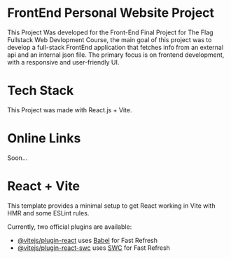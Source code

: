 # FrontEnd Personal Website Project 

This Project Was developed for the Front-End Final Project for The Flag Fullstack Web Devlopment Course, the main goal of this project was to develop a full-stack FrontEnd application that fetches info from an external api and an internal json file.
The primary focus is on frontend development, with a responsive and user-friendly UI.

# Tech Stack
This Project was made with React.js + Vite.

# Online Links 

Soon...

# React + Vite

This template provides a minimal setup to get React working in Vite with HMR and some ESLint rules.

Currently, two official plugins are available:

- [@vitejs/plugin-react](https://github.com/vitejs/vite-plugin-react/blob/main/packages/plugin-react/README.md) uses [Babel](https://babeljs.io/) for Fast Refresh
- [@vitejs/plugin-react-swc](https://github.com/vitejs/vite-plugin-react-swc) uses [SWC](https://swc.rs/) for Fast Refresh
